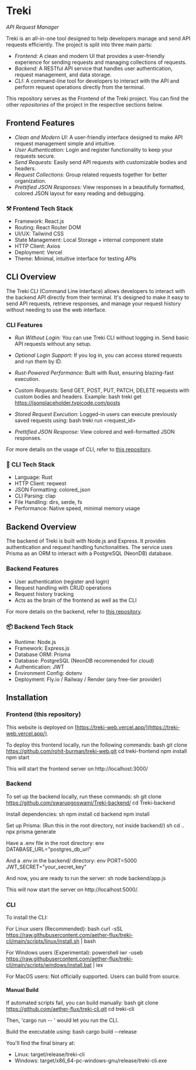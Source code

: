 # Treki
*API Request Manager*

Treki is an all-in-one tool designed to help developers manage and send API requests efficiently. The project is split into three main parts:
- *Frontend:* A clean and modern UI that provides a user-friendly experience for sending requests and managing collections of requests.
- *Backend:* A RESTful API service that handles user authentication, request management, and data storage.
- *CLI:* A command-line tool for developers to interact with the API and perform request operations directly from the terminal.

This repository serves as the Frontend of the Treki project. You can find the other *repositories* of the project in the respective sections below.

## Frontend Features
- *Clean and Modern UI:* A user-friendly interface designed to make API request management simple and intuitive.
- *User Authentication:* Login and register functionality to keep your requests secure.
- *Send Requests:* Easily send API requests with customizable bodies and headers.
- *Request Collections:* Group related requests together for better organization.
- *Prettified JSON Responses:* View responses in a beautifully formatted, colored JSON layout for easy reading and debugging.

### ⚒️ Frontend Tech Stack
- Framework: React.js
- Routing: React Router DOM
- UI/UX: Tailwind CSS
- State Management: Local Storage + internal component state
- HTTP Client: Axios
- Deployment: Vercel
- Theme: Minimal, intuitive interface for testing APIs

## CLI Overview
The Treki CLI (Command Line Interface) allows developers to interact with the backend API directly from their terminal. It's designed to make it easy to send API requests, retrieve responses, and manage your request history without needing to use the web interface.

### CLI Features
- *Run Without Login:* You can use Treki CLI without logging in. Send basic API requests without any setup.
- *Optional Login Support:* If you log in, you can access stored requests and run them by ID.
- *Rust-Powered Performance:* Built with Rust, ensuring blazing-fast execution.
- *Custom Requests:* Send GET, POST, PUT, PATCH, DELETE requests with custom bodies and headers. Example:
bash
treki get https://jsonplaceholder.typicode.com/posts

- *Stored Request Execution:* Logged-in users can execute previously saved requests using:
bash
treki run <request_id>

- *Prettified JSON Response:* View colored and well-formatted JSON responses.

For more details on the usage of CLI, refer to [this repository](https://github.com/aether-flux/treki-cli).

### 🔧 CLI Tech Stack
- Language: Rust
- HTTP Client: reqwest
- JSON Formatting: colored_json
- CLI Parsing: clap
- File Handling: dirs, serde, fs
- Performance: Native speed, minimal memory usage

## Backend Overview
The backend of Treki is built with Node.js and Express. It provides authentication and request handling functionalities. The service uses Prisma as an ORM to interact with a PostgreSQL (NeonDB) database.

### Backend Features
- User authentication (register and login)
- Request handling with CRUD operations
- Request history tracking
- Acts as the brain of the frontend as well as the CLI

For more details on the backend, refer to [this repository](https://github.com/swarupgoswami/Treki-backend/).

### 📦 Backend Tech Stack
- Runtime: Node.js
- Framework: Express.js
- Database ORM: Prisma
- Database: PostgreSQL (NeonDB recommended for cloud)
- Authentication: JWT
- Environment Config: dotenv
- Deployment: Fly.io / Railway / Render (any free-tier provider)

## Installation

### Frontend (this repository)
This website is deployed on [https://treki-web.vercel.app/](https://treki-web.vercel.app/).

To deploy this frontend locally, run the following commands:
bash
git clone https://github.com/rohit-burman/treki-web.git
cd treki-frontend
npm install
npm start

This will start the frontend server on http://localhost:3000/

### Backend
To set up the backend locally, run these commands:
sh
git clone https://github.com/swarupgoswami/Treki-backend/
cd Treki-backend


Install dependencies:
sh
npm install
cd backend
npm install


Set up Prisma:
(Run this in the root directory, not inside backend/)
sh
cd ..
npx prisma generate


Have a .env file in the root directory:
env
DATABASE_URL="postgres_db_url"


And a .env in the backend/ directory:
env
PORT=5000
JWT_SECRET="your_secret_key"


And now, you are ready to run the server:
sh
node backend/app.js


This will now start the server on http://localhost:5000/.

### CLI
To install the CLI:

For Linux users (Recommended):
bash
curl -sSL https://raw.githubusercontent.com/aether-flux/treki-cli/main/scripts/linux/install.sh | bash


For Windows users (Experimental):
powershell
iwr -useb https://raw.githubusercontent.com/aether-flux/treki-cli/main/scripts/windows/install.bat | iex


For MacOS users:
Not officially supported. Users can build from source.

#### Manual Build
If automated scripts fail, you can build manually:
bash
git clone https://github.com/aether-flux/treki-cli.git
cd treki-cli

Then, 'cargo run -- <args>' would let you run the CLI.

Build the executable using:
bash
cargo build --release


You'll find the final binary at:
- Linux: target/release/treki-cli
- Windows: target/x86_64-pc-windows-gnu/release/treki-cli.exe